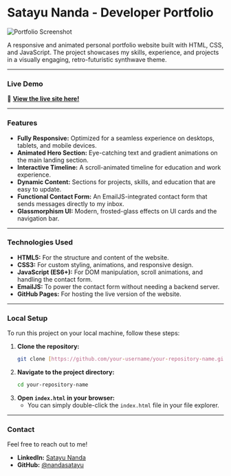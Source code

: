 # Satayu Nanda - Developer Portfolio

![Portfolio Screenshot](httpss://placehold.co/800x400/121212/00ffff?text=Your+Portfolio+Screenshot)

A responsive and animated personal portfolio website built with HTML, CSS, and JavaScript. The project showcases my skills, experience, and projects in a visually engaging, retro-futuristic synthwave theme.

---

### **Live Demo**

🚀 **[View the live site here!](https://your-username.github.io/your-repository-name/)**

---

### **Features**

-   **Fully Responsive:** Optimized for a seamless experience on desktops, tablets, and mobile devices.
-   **Animated Hero Section:** Eye-catching text and gradient animations on the main landing section.
-   **Interactive Timeline:** A scroll-animated timeline for education and work experience.
-   **Dynamic Content:** Sections for projects, skills, and education that are easy to update.
-   **Functional Contact Form:** An EmailJS-integrated contact form that sends messages directly to my inbox.
-   **Glassmorphism UI:** Modern, frosted-glass effects on UI cards and the navigation bar.

---

### **Technologies Used**

-   **HTML5:** For the structure and content of the website.
-   **CSS3:** For custom styling, animations, and responsive design.
-   **JavaScript (ES6+):** For DOM manipulation, scroll animations, and handling the contact form.
-   **EmailJS:** To power the contact form without needing a backend server.
-   **GitHub Pages:** For hosting the live version of the website.

---

### **Local Setup**

To run this project on your local machine, follow these steps:

1.  **Clone the repository:**
    ```bash
    git clone [https://github.com/your-username/your-repository-name.git](https://github.com/your-username/your-repository-name.git)
    ```
2.  **Navigate to the project directory:**
    ```bash
    cd your-repository-name
    ```
3.  **Open `index.html` in your browser:**
    -   You can simply double-click the `index.html` file in your file explorer.

---

### **Contact**

Feel free to reach out to me!

-   **LinkedIn:** [Satayu Nanda](https://www.linkedin.com/in/satayu-nanda-26325729b/)
-   **GitHub:** [@nandasatayu](https://github.com/nandasatayu)
